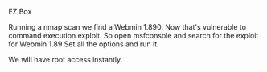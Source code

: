 EZ Box

Running a nmap scan we find a Webmin 1.890. 
Now that's vulnerable to command execution exploit.
So open msfconsole and search for the exploit for Webmin 1.89
Set all the options and run it.

We will have root access instantly.